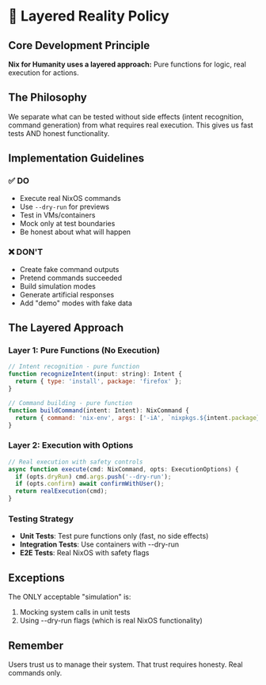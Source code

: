 # 🎯 Layered Reality Policy

## Core Development Principle

**Nix for Humanity uses a layered approach:** Pure functions for logic, real execution for actions.

## The Philosophy

We separate what can be tested without side effects (intent recognition, command generation) from what requires real execution. This gives us fast tests AND honest functionality.

## Implementation Guidelines

### ✅ DO
- Execute real NixOS commands
- Use `--dry-run` for previews
- Test in VMs/containers
- Mock only at test boundaries
- Be honest about what will happen

### ❌ DON'T
- Create fake command outputs
- Pretend commands succeeded
- Build simulation modes
- Generate artificial responses
- Add "demo" modes with fake data

## The Layered Approach

### Layer 1: Pure Functions (No Execution)
```javascript
// Intent recognition - pure function
function recognizeIntent(input: string): Intent {
  return { type: 'install', package: 'firefox' };
}

// Command building - pure function
function buildCommand(intent: Intent): NixCommand {
  return { command: 'nix-env', args: ['-iA', `nixpkgs.${intent.package}`] };
}
```

### Layer 2: Execution with Options
```javascript
// Real execution with safety controls
async function execute(cmd: NixCommand, opts: ExecutionOptions) {
  if (opts.dryRun) cmd.args.push('--dry-run');
  if (opts.confirm) await confirmWithUser();
  return realExecution(cmd);
}
```

### Testing Strategy
- **Unit Tests**: Test pure functions only (fast, no side effects)
- **Integration Tests**: Use containers with --dry-run
- **E2E Tests**: Real NixOS with safety flags

## Exceptions

The ONLY acceptable "simulation" is:
1. Mocking system calls in unit tests
2. Using --dry-run flags (which is real NixOS functionality)

## Remember

Users trust us to manage their system. That trust requires honesty. Real commands only.
